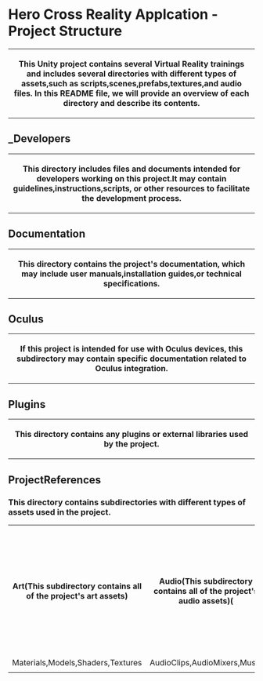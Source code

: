 <!DOCTYPE html>
<html>
<body>
<h1>Hero Cross Reality Applcation - Project Structure</h2>
<table><tr>
<th><p>
This Unity project contains several Virtual Reality trainings and includes several
directories with different types of assets,such as scripts,scenes,prefabs,textures,and
audio files. In this README file, we will provide an overview of each directory and describe
its contents.

</th> </tr> </p> </table>
<h2>_Developers</h2>
<table><tr>
<th><p>
This directory includes files and documents intended for developers
working on this project.It may contain guidelines,instructions,scripts,
or other resources to facilitate the development process.
 
</th> </tr> </p> </table>
</table>
<h2>Documentation</h2>
<table><tr><th><p>

This directory contains the project's documentation,
which may include user manuals,installation guides,or technical specifications.

</th> </tr> </p> </table>
</table>
<h2>Oculus</h2>
<table><tr>
<th><p>

If this project is intended for use with Oculus devices,
this subdirectory may contain specific documentation related to 
Oculus integration.

</th> </tr> </p> </table>
</table>
<h2> Plugins </h2>
<table><tr>
<th><p>

This directory contains any plugins or external libraries used by the project.

</th> </tr> </p> </table>


<h2>ProjectReferences </h2>

<h3>
This directory contains subdirectories with different types of assets used in the project.
</h3>

</th> </tr> </p> </table>

<table>
  <tr>
    <th>Art(This subdirectory contains all of the project's art assets)</th>
    <th>Audio(This subdirectory contains all of the project's audio assets)(</th>
    <th>Prefabs(This subdirectory contains all of the project's prefabs,which are reusable game objects that can be used to quickly add functionality to a scene)</th>
	<th>Scripts(This subdirectory contains all of the project's scripts, which are used to define the game's logic and functionality) </th>
	<th>Resources(This directory contains miscellaneous resources that do not fit into any of the other directories, such as fonts, sprites, or configuration files) </th>
	<th>Scenes(This directory contains all of the project's scenes, which are the individual levels or screens that make up the game) </th>
  </tr>
  <tr>
    <td>Materials,Models,Shaders,Textures</td>
    <td>AudioClips,AudioMixers,Music</td>
    <td> </td>
	<td> </td>
	<td> </td>
  </tr>
  <tr>
    <td></td>
    <td></td>
    <td></td>
  </tr>
</table>
</body>
</html>
